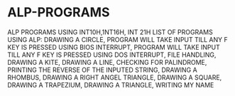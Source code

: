 # ALP-PROGRAMS
ALP PROGRAMS USING INT10H,1NT16H, INT 21H
LIST OF PROGRAMS USING ALP:
  DRAWING A CIRCLE,
  PROGRAM WILL TAKE INPUT TILL ANY F KEY IS PRESSED USING BIOS INTERRUPT,
  PROGRAM WILL TAKE INPUT TILL ANY F KEY IS PRESSED USING DOS INTERRUPT,
  FILE HANDLING,
  DRAWING A KITE,
  DRAWING A LINE,
  CHECKING FOR PALINDROME,
  PRINTING THE REVERSE OF THE INPUTED STRING, 
  DRAWING A RHOMBUS,
  DRAWING A RIGHT ANGEL TRIANGLE,
  DRAWING A SQUARE,
  DRAWING A TRAPEZIUM,
  DRAWING A TRIANGLE,
  WRITING MY NAME
  
